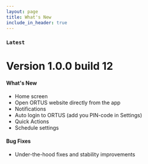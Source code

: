 ```yaml
---
layout: page
title: What's New
include_in_header: true
---
```


### `Latest`
# **Version 1.0.0 build 12**

#### What's New
- Home screen
- Open ORTUS website directly from the app
- Notifications
- Auto login to ORTUS (add you PIN-code in Settings)
- Quick Actions
- Schedule settings

#### Bug Fixes
- Under-the-hood fixes and stability improvements
